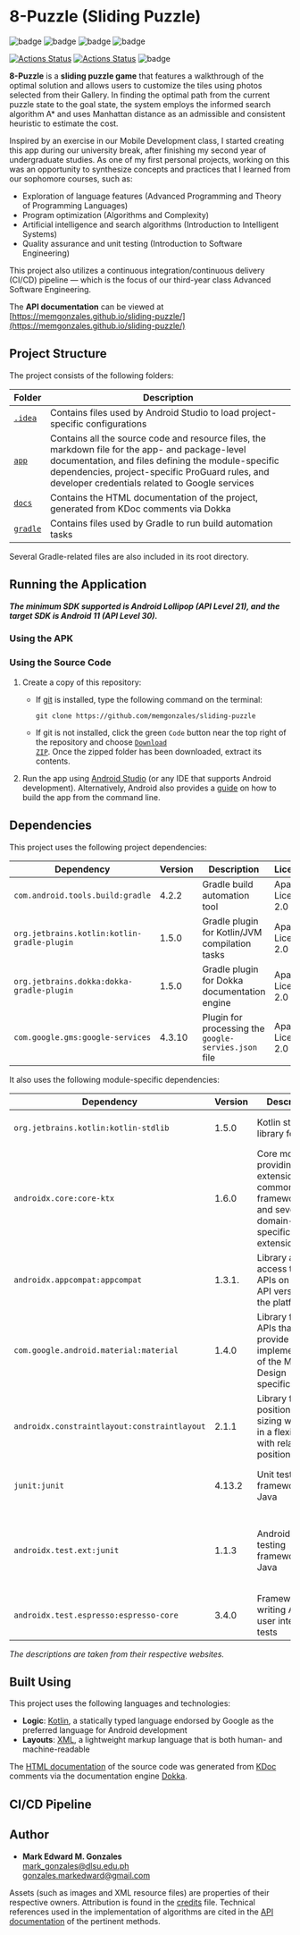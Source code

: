 # 8-Puzzle (Sliding Puzzle)
![badge][badge-kotlin]
![badge][badge-android] 
![badge][badge-gradle]
![badge][badge-junit]

[![Actions Status](https://github.com/memgonzales/sliding-puzzle/workflows/CI%2FCD/badge.svg)](https://github.com/memgonzales/sliding-puzzle/actions)
[![Actions Status](https://github.com/memgonzales/sliding-puzzle/workflows/Dokka%20Documentation/badge.svg)](https://github.com/memgonzales/sliding-puzzle/actions)
![badge][badge-github-actions]

**8-Puzzle** is a **sliding puzzle game** that features a walkthrough of the optimal solution and allows users to customize the tiles using photos selected from their Gallery. In finding the optimal path from the current puzzle state to the goal state, the system employs the informed search algorithm A* and uses Manhattan distance as an admissible and consistent heuristic to estimate the cost. 

Inspired by an exercise in our Mobile Development class, I started creating this app during our university break, after finishing my second year of undergraduate studies. As one of my first personal projects, working on this was an opportunity to synthesize concepts and practices that I learned from our sophomore courses, such as:
- Exploration of language features (Advanced Programming and Theory of Programming Languages)
- Program optimization (Algorithms and Complexity)
- Artificial intelligence and search algorithms (Introduction to Intelligent Systems)
- Quality assurance and unit testing (Introduction to Software Engineering)

This project also utilizes a continuous integration/continuous delivery (CI/CD) pipeline — which is the focus of our third-year class Advanced Software Engineering.

The **API documentation** can be viewed at [https://memgonzales.github.io/sliding-puzzle/](https://memgonzales.github.io/sliding-puzzle/)

## Project Structure
The project consists of the following folders:

Folder | Description
-- | --
<a href = "https://github.com/memgonzales/sliding-puzzle/tree/master/.idea">`.idea`</a> | Contains files used by Android Studio to load project-specific configurations
<a href = "https://github.com/memgonzales/sliding-puzzle/tree/master/app">`app`</a> | Contains all the source code and resource files, the markdown file for the app- and package-level documentation, and files defining the module-specific dependencies, project-specific ProGuard rules, and developer credentials related to Google services
<a href = "https://github.com/memgonzales/sliding-puzzle/tree/master/docs">`docs`</a> | Contains the HTML documentation of the project, generated from KDoc comments via Dokka
<a href = "https://github.com/memgonzales/sliding-puzzle/tree/master/gradle/wrapper">`gradle`</a> | Contains files used by Gradle to run build automation tasks

Several Gradle-related files are also included in its root directory.

## Running the Application
***The minimum SDK supported is Android Lollipop (API Level 21), and the target SDK is Android 11 (API Level 30).***

### Using the APK

### Using the Source Code  
1. Create a copy of this repository:
   - If [git](https://git-scm.com/downloads) is installed, type the following command on the terminal:
   
     ```
     git clone https://github.com/memgonzales/sliding-puzzle
     ```
      
   - If git is not installed, click the green <code>Code</code> button near the top right of the repository and choose [<code>Download ZIP</code>](https://github.com/memgonzales/sliding-puzzle/archive/refs/heads/master.zip). Once the zipped folder has been downloaded, extract its contents.

2. Run the app using [Android Studio](https://developer.android.com/studio) (or any IDE that supports Android development). Alternatively, Android also provides a <a href = "https://developer.android.com/studio/build/building-cmdline">guide</a> on how to build the app from the command line.

## Dependencies
This project uses the following project dependencies:

Dependency | Version | Description | License
-- | -- | -- | --
`com.android.tools.build:gradle` | 4.2.2 | Gradle build automation tool | Apache License 2.0
`org.jetbrains.kotlin:kotlin-gradle-plugin` | 1.5.0 | Gradle plugin for Kotlin/JVM compilation tasks | Apache License 2.0
`org.jetbrains.dokka:dokka-gradle-plugin` | 1.5.0 | Gradle plugin for Dokka documentation engine | Apache License 2.0
`com.google.gms:google-services` | 4.3.10 | Plugin for processing the `google-servies.json` file | Apache License 2.0

It also uses the following module-specific dependencies:

Dependency | Version | Description | License
-- | -- | -- | --
`org.jetbrains.kotlin:kotlin-stdlib` | 1.5.0 | Kotlin standard library for JVM | Apache License 2.0
`androidx.core:core-ktx` | 1.6.0 | Core module providing Kotlin extensions for common framework APIs and several domain-specific extensions | Apache License 2.0
`androidx.appcompat:appcompat` | 1.3.1. | Library allowing access to new APIs on older API versions of the platform | Apache License 2.0
`com.google.android.material:material` | 1.4.0 | Library for using APIs that provide implementations of the Material Design specification | Apache License 2.0
`androidx.constraintlayout:constraintlayout` | 2.1.1 | Library for positioning and sizing widgets in a flexible way with relative positioning | Apache License 2.0
`junit:junit` | 4.13.2 | Unit testing framework for Java | Eclipse Public License 1.0
`androidx.test.ext:junit` | 1.1.3 | AndroidX unit testing framework for Java | Eclipse Public License 1.0 <br/> Apache License 2.0
`androidx.test.espresso:espresso-core` | 3.4.0 | Framework for writing Android user interface tests | Apache License 2.0

*The descriptions are taken from their respective websites.*

## Built Using
This project uses the following languages and technologies:
- **Logic**: <a href = "https://kotlinlang.org/">Kotlin</a>, a statically typed language endorsed by Google as the preferred language for Android development
- **Layouts**: <a href = "https://developer.android.com/guide/topics/ui/declaring-layout">XML</a>, a lightweight markup language that is both human- and machine-readable

The <a href = "https://memgonzales.github.io/sliding-puzzle/">HTML documentation</a> of the source code was generated from <a href = "https://kotlinlang.org/docs/kotlin-doc.html">KDoc</a> comments via the documentation engine <a href = "https://github.com/Kotlin/dokka">Dokka</a>.

## CI/CD Pipeline


## Author
- <b>Mark Edward M. Gonzales</b> <br/>
  mark_gonzales@dlsu.edu.ph <br/>
  gonzales.markedward@gmail.com <br/>
  
Assets (such as images and XML resource files) are properties of their respective owners. Attribution is found in the [credits](https://github.com/memgonzales/sliding-puzzle/blob/master/CREDITS.md) file. Technical references used in the implementation of algorithms are cited in the [API documentation](https://memgonzales.github.io/sliding-puzzle/) of the pertinent methods.


[badge-android]: http://img.shields.io/badge/platform-android-6EDB8D.svg?style=flat
[badge-kotlin]: https://img.shields.io/badge/kotlin-%230095D5.svg?&style=flat&logo=kotlin&logoColor=white
[badge-gradle]: https://img.shields.io/badge/Gradle-02303A.svg?style=flate&logo=Gradle&logoColor=white
[badge-github-actions]: https://img.shields.io/badge/GitHub_Actions-2088FF?style=flat&logo=github-actions&logoColor=white
[badge-junit]: https://img.shields.io/badge/Junit5-25A162?style=flat&logo=junit5&logoColor=white
